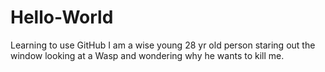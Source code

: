 # Hello-World
Learning to use GitHub
I am a wise young 28 yr old person staring out the window looking at a Wasp and wondering why he wants to kill me.
